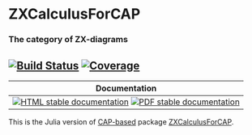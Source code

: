 <!-- BEGIN HEADER -->
# ZXCalculusForCAP

### The category of ZX-diagrams

[![Build Status][build-img]][build-url]
[![Coverage][coverage-img]][coverage-url]
---

| Documentation |
| ------------- |
| [![HTML stable documentation][html-img]][html-url] [![PDF stable documentation][pdf-img]][pdf-url] |

<!-- END HEADER -->

This is the Julia version of [CAP-based][CAP_based] package [ZXCalculusForCAP][ZXCalculusForCAP].

[CAP_based]: https://homalg-project.github.io/docs/CAP_project-based/
[ZXCalculusForCAP]: https://homalg-project.github.io/pkg/ZXCalculusForCAP

<!-- BEGIN FOOTER -->
[build-img]: https://github.com/kamalsaleh/ZXCalculusForCAP.jl/actions/workflows/Tests.yml/badge.svg?branch=master
[build-url]: https://github.com/kamalsaleh/ZXCalculusForCAP.jl/actions/workflows/Tests.yml?query=branch%3Amaster

[coverage-img]: https://codecov.io/gh/kamalsaleh/ZXCalculusForCAP.jl/branch/master/graph/badge.svg
[coverage-url]: https://codecov.io/gh/kamalsaleh/ZXCalculusForCAP.jl/tree/master

[html-img]: https://img.shields.io/badge/🔗%20HTML-stable-blue.svg
[html-url]: https://homalg-project.github.io/ZXCalculusForCAP/doc/chap0_mj.html

[pdf-img]: https://img.shields.io/badge/🔗%20PDF-stable-blue.svg
[pdf-url]: https://homalg-project.github.io/ZXCalculusForCAP/download_pdf.html
<!-- END FOOTER -->
